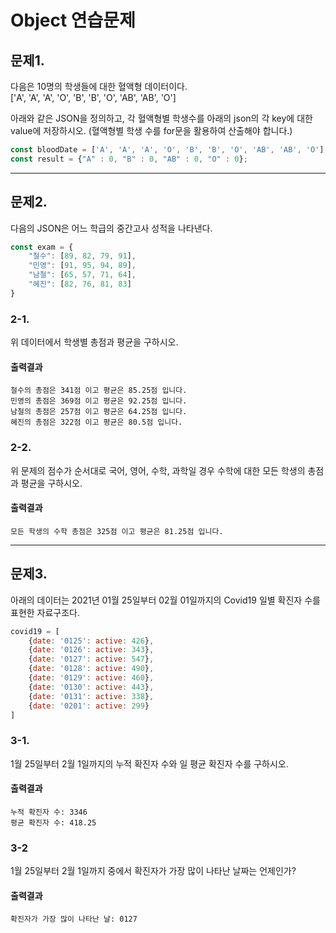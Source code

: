 # Object 연습문제

## 문제1.
다음은 10명의 학생들에 대한 혈액형 데이터이다.   
['A', 'A', 'A', 'O', 'B', 'B', 'O', 'AB', 'AB', 'O']

아래와 같은 JSON을 정의하고, 각 혈액형별 학생수를 아래의 json의 각 key에 대한 value에 저장하시오. (혈액형별 학생 수를 for문을 활용하여 산출해야 합니다.)
```js
const bloodDate = ['A', 'A', 'A', 'O', 'B', 'B', 'O', 'AB', 'AB', 'O'];
const result = {"A" : 0, "B" : 0, "AB" : 0, "O" : 0};
```


---
## 문제2.
다음의 JSON은 어느 학급의 중간고사 성적을 나타낸다.
```js
const exam = {
    "철수": [89, 82, 79, 91],
    "민영": [91, 95, 94, 89],
    "남철": [65, 57, 71, 64],
    "혜진": [82, 76, 81, 83]
}
```
### 2-1.
위 데이터에서 학생별 총점과 평균을 구하시오.
#### 출력결과
```
철수의 총점은 341점 이고 평균은 85.25점 입니다.
민영의 총점은 369점 이고 평균은 92.25점 입니다.
남철의 총점은 257점 이고 평균은 64.25점 입니다.
혜진의 총점은 322점 이고 평균은 80.5점 입니다.
```

### 2-2.
위 문제의 점수가 순서대로 국어, 영어, 수학, 과학일 경우 수학에 대한 모든 학생의 총점과 평균을 구하시오.
#### 출력결과
```
모든 학생의 수학 총점은 325점 이고 평균은 81.25점 입니다.
```


---
## 문제3.
아래의 데이터는 2021년 01월 25일부터 02월 01일까지의 Covid19 일별 확진자 수를 표현한 자료구조다.
```javascript
covid19 = [
    {date: '0125': active: 426}, 
    {date: '0126': active: 343}, 
    {date: '0127': active: 547}, 
    {date: '0128': active: 490}, 
    {date: '0129': active: 460}, 
    {date: '0130': active: 443}, 
    {date: '0131': active: 338}, 
    {date: '0201': active: 299}
]
```
### 3-1.
1월 25일부터 2월 1일까지의 누적 확진자 수와 일 평균 확진자 수를 구하시오.
#### 출력결과
```
누적 확진자 수: 3346
평균 확진자 수: 418.25
```


### 3-2
1월 25일부터 2월 1일까지 중에서 확진자가 가장 많이 나타난 날짜는 언제인가?

#### 출력결과
```
확진자가 가장 많이 나타난 날: 0127
```
